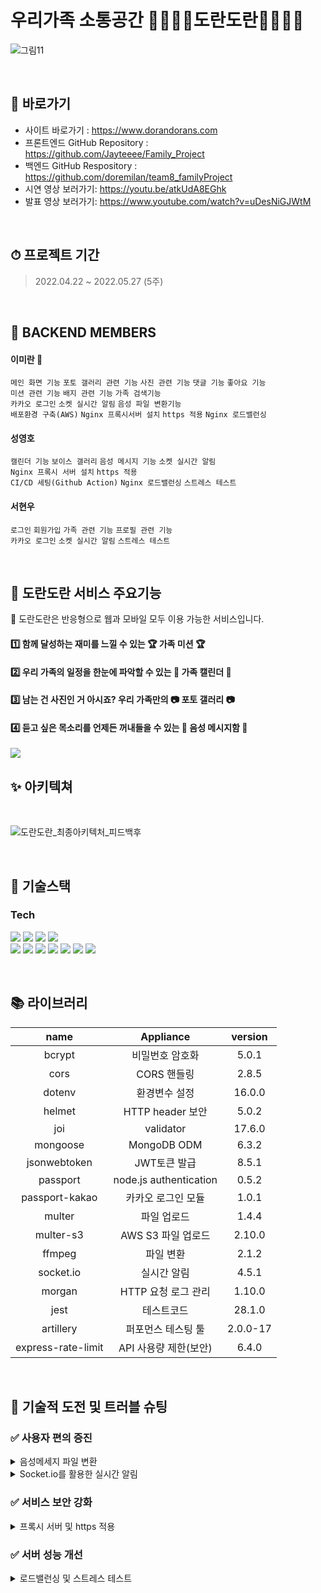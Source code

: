 # 우리가족 소통공간 👨‍👩‍👧‍👦도란도란👨‍👩‍👧‍👦
![그림11](https://user-images.githubusercontent.com/100390926/170831818-027ed71a-cfce-492c-a30b-675b477c03ec.png)

<br>

## 📌 바로가기
- 사이트 바로가기 : https://www.dorandorans.com
- 프론트엔드 GitHub Repository : https://github.com/Jayteeee/Family_Project
- 백엔드 GitHub Respository : https://github.com/doremilan/team8_familyProject
- 시연 영상 보러가기: https://youtu.be/atkUdA8EGhk
- 발표 영상 보러가기: https://www.youtube.com/watch?v=uDesNiGJWtM

<br>

## ⏱ 프로젝트 기간
> 2022.04.22 ~ 2022.05.27 (5주)

<br>

## 👾 BACKEND MEMBERS
#### 이미란 🔰

`메인 화면 기능` `포토 갤러리 관련 기능` `사진 관련 기능` `댓글 기능` `좋아요 기능`
</br>
`미션 관련 기능` `배지 관련 기능` `가족 검색기능` 
</br>
`카카오 로그인` `소켓 실시간 알림` `음성 파일 변환기능`
</br>
`배포환경 구축(AWS)` `Nginx 프록시서버 설치` `https 적용` `Nginx 로드밸런싱`

#### 성영호

`캘린더 기능` `보이스 갤러리` `음성 메시지 기능` `소켓 실시간 알림`
<br/>
`Nginx 프록시 서버 설치` `https 적용`
<br/>
`CI/CD 세팅(Github Action)` `Nginx 로드밸런싱` `스트레스 테스트` 

#### 서현우

`로그인` `회원가입` `가족 관련 기능` `프로필 관련 기능` 
<br/>
`카카오 로그인` `소켓 실시간 알림` `스트레스 테스트`

<br>

## 🌈 도란도란 서비스 주요기능
<p6> 🔔 도란도란은 반응형으로 웹과 모바일 모두 이용 가능한 서비스입니다.</p6>
#### 1️⃣ 함께 달성하는 재미를 느낄 수 있는 🏆 가족 미션 🏆
#### 2️⃣ 우리 가족의 일정을 한눈에 파악할 수 있는 📅 가족 캘린더 📅
#### 3️⃣ 남는 건 사진인 거 아시죠? 우리 가족만의 📷 포토 갤러리 📷
#### 4️⃣ 듣고 싶은 목소리를 언제든 꺼내들을 수 있는 💌 음성 메시지함 💌 

<img src="https://www.dorandorans.com/static/media/Web_01.29cbf948c7a423b343f6.png">

<br>

## ✨ 아키텍쳐
<br>

![도란도란_최종아키텍처_피드백후](https://user-images.githubusercontent.com/100390926/171554080-49dc030c-a370-4bd6-b73d-cbd51faa8e5e.png)

<br>

## 🔨 기술스택
### **Tech**
<p>
<img src='https://img.shields.io/badge/javascript-F7DF1E?logo=javascript'/>
<img src='https://img.shields.io/badge/Node-version16.13.1-green?logo=Node.js'/>
<img src='https://img.shields.io/badge/Express-v4.18.0-black?logo=Express'/>
<img src='https://img.shields.io/badge/MongoDB-version111-green?logo=mongodb'/>
<br>
<img src='https://img.shields.io/badge/socket.io-v4.4.1-white?logo=Socket.io'/>
<img src='https://img.shields.io/badge/prettier-v2.5.1-pink?logo=prettier'/>
<img src="https://img.shields.io/badge/Passport-v0.5.2-34E27A?logo=Passport&logoColor=white" />
<img src="https://img.shields.io/badge/JsonWebToken-v8.5.1-8a8a8a?logo=JSON Web Tokens&logoColor=white" />
<img src="https://img.shields.io/badge/Git hub-000000?logo=Github&logoColor=white" />
<img src="https://img.shields.io/badge/nginx-v1.14.0-green?logo=nginx&logoColor=white" />
<img src="https://img.shields.io/badge/PM2-000000?logo=PM2&logoColor=white" />
<br>
</p>

<br>

## 📚 라이브러리 
| name                | Appliance               | version  |
| :-----------------: | :---------------------: | :------: |
| bcrypt              | 비밀번호 암호화         |5.0.1|
| cors                | CORS 핸들링             |2.8.5|
| dotenv              | 환경변수 설정           |16.0.0|
| helmet              | HTTP header 보안        |5.0.2|
| joi                 | validator               |17.6.0|
| mongoose            | MongoDB ODM             |6.3.2|
| jsonwebtoken        | JWT토큰 발급            |8.5.1|
| passport            | node.js authentication  |0.5.2|
| passport-kakao      | 카카오 로그인 모듈      |1.0.1|
| multer              | 파일 업로드             |1.4.4|
| multer-s3           | AWS S3 파일 업로드      |2.10.0|
| ffmpeg              | 파일 변환               |2.1.2|
| socket.io           | 실시간 알림             |4.5.1|
| morgan              | HTTP 요청 로그 관리     |1.10.0|
| jest                |  테스트코드             |28.1.0|
| artillery	          |  퍼포먼스 테스팅 툴     |2.0.0-17|
| express-rate-limit  | API 사용량 제한(보안)   |6.4.0|

<br>
   
## 🚀 기술적 도전 및 트러블 슈팅

### ✅ 사용자 편의 증진

<details>
  <summary>음성메세지 파일 변환</summary>
   
  * 도입 이유
    - 음성메세지 녹음 시 IOS 기기에서 녹음 및 재생이 불가능한 문제발생
  * 문제 상황
    - 녹음 후 저장 시, 저장되는 녹음파일의 오디오 포맷 : webm/Opus
    - webm 파일은 macOS 및 iOS의 IE 및 Safari는 내장 지원을 제공하지 않음을 확인
  * 해결 방안
    - 안드로이드뿐만 아니라 iOS에서 지원하는 오디오 포맷 형식으로 변환하여 저장 필요
    - iOS에서 지원하는 오디오 포맷 확인: AAC, MP3, WAV, AIFF만 지원함 
  * 의사 결정 및 결과
    - 사용자가 기기에 상관없이 모든 기능을 이용할 수 있게 ffmpeg 파일변환 라이브러리 도입
    - ffmpeg의 컨버팅 기능을 이용해 프론트엔드에서 받은 wepm파일을 mp3확장자로 컨버팅 후 저장하여 문제해결 
      <p><img src="https://user-images.githubusercontent.com/100390926/170860580-a00d7ab8-5088-4a9e-991c-1d53fea939d1.png" /></p>
</details>

<details>
  <summary>Socket.io를 활용한 실시간 알림</summary>
   
  * 도입 이유
    - MVP 기능구현 중, 누구나 email 검색을 통해 가족원으로 추가될 수 있는 가족 구성방식의 문제점 발견
  * 문제 상황
    - email 검색만으로도 불특정 다수의 사람이 나의 가족원으로 추가될 수 있음
  * 해결 방안
    - 가족 구성원 추가 시, 당사자의 승락 & 거부 확인절차 추가
    - 실시간으로 초대 알림메시지가 발송 가능한 가족 초대기능을 구현하여 문제해결
  * 의사 결정
    - websocket 대신 모든 브라우저에서 사용 가능한 socket.io 라이브러리를 적용하여 기능구현 결정
  * 기능구현 중 만난 문제 상황 
    - 로컬에서 소켓연결 및 작동테스트를 확인하고 서버에 올려 클라이언트와 연동 중, 리버스 프록시 용으로 설치해놓은 Nginx의 설정 관련 문제로 웹소켓 연결실패 문제발생
  * 해결 방안
    - socket.io와 관련한 Nginx의 설정을 추가 & 변경하여 문제해결 (아래 3가지 사항 설정)
    - (1) proxy HTTP version 1.1; , (2) proxy set_header Connection ""; (3) upstream keepalive 설정 추가
    - (1) Nginx는 upstream 서버로 proxy를 할 때 HTTP 버전을 1.0으로 바꿔서 보냄, 따라서 Nginx 공식문서에서 권장하는 버전 1.1으로 변경함
    - (2) HTTP/1.1에서는 Connection을 유지하는 것이 기본이기 때문에 Connection 헤더가 필요없음
    - (3) socket 연결 방식은 3way handshake 방식으로, keepalive 설정을 통해 IN/OUT access 시간을 늘려주어, 리소스 소모량을 감소시키고 웹페이지 로드 속도를 높임
      <p><img src="https://user-images.githubusercontent.com/100390926/170860892-de2ad264-10cf-48f5-9ee7-4d3ba18bbc10.png" /></p>
</details>

### ✅ 서비스 보안 강화

<details>
  <summary>프록시 서버 및 https 적용</summary>
   
  * 도입 이유
    - 프록시 서버 : 서버측에서 위험이 예상되는 웹 콘텐츠 및 악성코드를 필터링
    - https는 사용자가 사이트에 제공하는 정보를 암호화하여 보안하기 때문에 적용
  * 문제 상황
    - 문제 (1): Nginx 설치 후 서버가 정상 연결 되지않는 문제 발생
    - 문제 (2): Nginx 설치 및 기본설정 후 SSL 도메인인증 에러 발생(Let’s encrypt / Certbot)
  * 해결 방안
    - Nginx 서버 방화벽 설정이 활성화 되어 있지 않아서 생긴 에러로 확인 => 방화벽 설정 및 활성화
    - 기존에 ec2 서버에 서버작동 테스트를 위해 80번 포트를 로컬에 포트 포워딩 중 이여서 생긴 문제로 포트 포워딩 리스트 확인 후 제거 필요
  * 결과
    - 방화벽 설정 활성화 및 포트 포워딩 삭제 완료 후, Nginx Proxy_server 활성화 및 HTTPS 적용 완료 확인
      <p><img src="https://user-images.githubusercontent.com/100390926/170881794-de70cbf7-28b7-4b2d-af7b-11d5b0efef03.png" /></p>
</details>

### ✅ 서버 성능 개선

<details>
  <summary>로드밸런싱 및 스트레스 테스트</summary>
   
  * 도입 이유
    - 서버의 부하를 분산시키고 안정적인 서버 유지를 위해 로드밸런싱 구현의 필요성을 느낌
  * 문제 상황
    - socket 연결을 통해 실시간 알림기능을 제공하고 있기 때문에 접속자 수 증가에 따라 서버의 부담 증가
  * 해결 방안 (1)
    - AWS의 ELB를 사용하여 EC2를 그룹화한 로드밸런싱 구현(EC2 자체를 늘리는 방식)
  * 해결 방안 (2)
    - 기존에 프록시 서버용으로 설치해놓은 Nginx를 로드밸런서로 활용하여 구현(하나의 EC2에 여러개의 서버를 연결하는 방식) 
  * 의사 결정
    - Nginx를 활용한 로드밸런싱 구현을 결정
    - 현재 진행하고있는 프로젝트의 사이즈와, 서비스를 이용하는 유저의 수, 그리고 비용적인 면을 고려했을때 ELB를 사용할 필요가 없다고 판단 
    - Artillery 라이브러리를 활용하여 로드밸런싱 전/후 서버의 성능(속도)을 파악하기 위한 스트레스 테스트를 진행하기로 함
  * 결과
    - 하나의 EC2 인스턴스에 3개의 서버를 연결하여 2개의 서버로 부하를 분산시키고 1개의 서버는 백업용 서버로 설정함
    - 스트레스 테스트 결과, 로드밸런싱 적용 후 1000명의 가상 사용자가 50번의 요청을 보낼 때, 평균 응답시간 감소 확인
      <p><img src="https://user-images.githubusercontent.com/100390926/171372869-f6098d30-4318-4fed-acc7-96b17b8da9f7.png" /></p>
</details>
